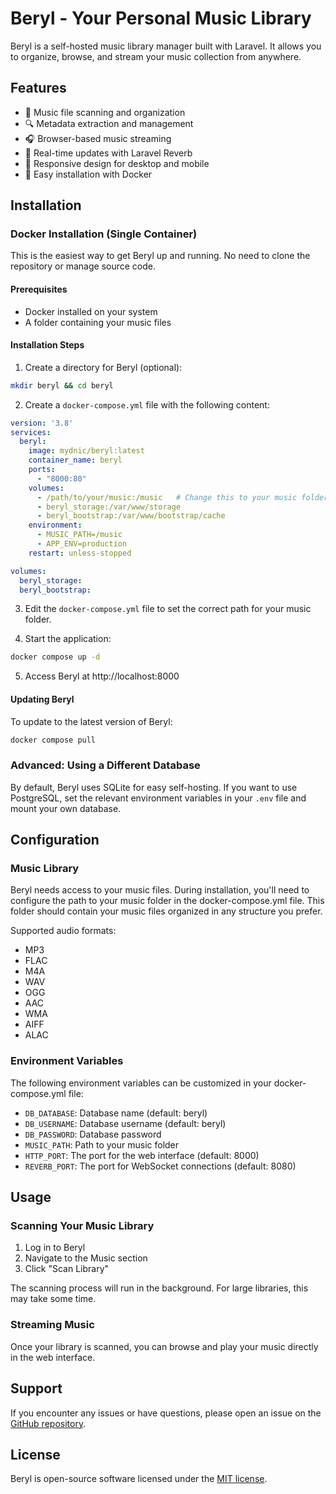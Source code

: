 # Beryl - Your Personal Music Library

Beryl is a self-hosted music library manager built with Laravel. It allows you to organize, browse, and stream your music collection from anywhere.

## Features

- 🎵 Music file scanning and organization
- 🔍 Metadata extraction and management
- 🎧 Browser-based music streaming
- 🔄 Real-time updates with Laravel Reverb
- 📱 Responsive design for desktop and mobile
- 🐳 Easy installation with Docker

## Installation

### Docker Installation (Single Container)

This is the easiest way to get Beryl up and running. No need to clone the repository or manage source code.

#### Prerequisites
- Docker installed on your system
- A folder containing your music files

#### Installation Steps

1. Create a directory for Beryl (optional):

```bash
mkdir beryl && cd beryl
```

2. Create a `docker-compose.yml` file with the following content:

```yaml
version: '3.8'
services:
  beryl:
    image: mydnic/beryl:latest
    container_name: beryl
    ports:
      - "8000:80"
    volumes:
      - /path/to/your/music:/music   # Change this to your music folder
      - beryl_storage:/var/www/storage
      - beryl_bootstrap:/var/www/bootstrap/cache
    environment:
      - MUSIC_PATH=/music
      - APP_ENV=production
    restart: unless-stopped

volumes:
  beryl_storage:
  beryl_bootstrap:
```

3. Edit the `docker-compose.yml` file to set the correct path for your music folder.

4. Start the application:

```bash
docker compose up -d
```

5. Access Beryl at http://localhost:8000

#### Updating Beryl

To update to the latest version of Beryl:

```bash
docker compose pull
```

### Advanced: Using a Different Database

By default, Beryl uses SQLite for easy self-hosting. If you want to use PostgreSQL, set the relevant environment variables in your `.env` file and mount your own database.

## Configuration

### Music Library

Beryl needs access to your music files. During installation, you'll need to configure the path to your music folder in the docker-compose.yml file. This folder should contain your music files organized in any structure you prefer.

Supported audio formats:
- MP3
- FLAC
- M4A
- WAV
- OGG
- AAC
- WMA
- AIFF
- ALAC

### Environment Variables

The following environment variables can be customized in your docker-compose.yml file:

- `DB_DATABASE`: Database name (default: beryl)
- `DB_USERNAME`: Database username (default: beryl)
- `DB_PASSWORD`: Database password
- `MUSIC_PATH`: Path to your music folder
- `HTTP_PORT`: The port for the web interface (default: 8000)
- `REVERB_PORT`: The port for WebSocket connections (default: 8080)

## Usage

### Scanning Your Music Library

1. Log in to Beryl
2. Navigate to the Music section
3. Click "Scan Library"

The scanning process will run in the background. For large libraries, this may take some time.

### Streaming Music

Once your library is scanned, you can browse and play your music directly in the web interface.

## Support

If you encounter any issues or have questions, please open an issue on the [GitHub repository](https://github.com/mydnic/beryl/issues).

## License

Beryl is open-source software licensed under the [MIT license](LICENSE).
